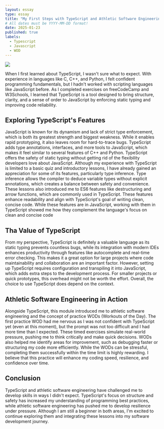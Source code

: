 ```yaml
---
layout: essay
type: essay
title: "My First Steps with TypeScript and Athletic Software Engineering"
# All dates must be YYYY-MM-DD format!
date: 2025-01-23
published: true
labels:
  - Typescript
  - Javascript
  - WOD
---
```


<img class="float-start pe-4" src="../img/kahala-challenge.jpg">

When I first learned about TypeScript, I wasn't sure what to expect. With experience in languages like C, C++, and Python, I felt confident programming fundamentals, but I hadn't worked with scripting languages like JavaScript before. As I completed exercises on freeCodeCamp and W3Schools, I learned that TypeScript is a tool designed to bring structure, clarity, and a sense of order to JavaScript by enforcing static typing and improving code reliability.

## Exploring TypeScript's Features
JavaScript is known for its dynamism and lack of strict type enforcement, which is both its greatest strength and biggest weakness. While it enables rapid prototyping, it also leaves room for hard-to-trace bugs. TypeScript adds type annotations, interfaces, and more tools to JavaScript, which makes it feel similar to several features of C++ and Python. TypeScript offers the safety of static typing without getting rid of the flexibility developers love about JavaScript.
Although my experience with TypeScript is limited to a basic quiz and introductory lessons, I have already gained an appreciation for some of its features, particularly type inference. Type inference allows the compiler to deduce variable types without explicit annotations, which creates a balance between safety and convenience. These lessons also introduced me to ES6 features like destructuring and arrow functions, which are commonly used in TypeScript. These features enhance readability and align with TypeScript's goal of writing clean, concise code. While these features are in JavaScript, working with them in TypeScript showed me how they complement the language's focus on clean and concise code

## Tha Value of TypeScript
From my perspective, TypeScript is definitely a valuable language as its static typing prevents countless bugs, while its integration with modern IDEs enhances productivity through features like autocomplete and real-time error checking. This makes it a great option for large projects where code maintainability and collaboration are an important factor.
However, setting up TypeScript requires configuration and transpiling it into JavaScript, which adds extra steps to the development process. For smaller projects or quick prototypes, this overhead might not be worth the effort. Overall, the choice to use TypeScript does depend on the context. 

## Athletic Software Engineering in Action
Alongside TypeScript, this module introduced me to athletic software engineering and the concept of practice WODs (Workouts of the Day). The first practice WOD had me nervous as I was not confident with TypeScript yet (even at this moment), but the prompt was not too difficult and I had more time than I expected. These timed exercises simulate real-world pressure, pushing me to think critically and make quick decisions.
WODs also helped me identify areas for improvement, such as debugging faster or structuring my code more efficiently. While the WODs can be stressful, completing them successfully within the time limit is highly rewarding. I believe that this practice will enhance my coding speed, resilience, and confidence over time.

## Conclusion
TypeScript and athletic software engineering have challenged me to develop skills in ways I didn't expect. TypeScript's focus on structure and safety has increased my understanding of programming best practices, while athletic software engineering has pushed me to develop resilience under pressure. Although I am still a beginner in both areas, I'm excited to continue exploring them and integrating these lessons into my software development journey.
